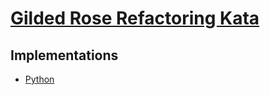 # [Gilded Rose Refactoring Kata](https://github.com/emilybache/GildedRose-Refactoring-Kata)

## Implementations

- [Python](./python/)
